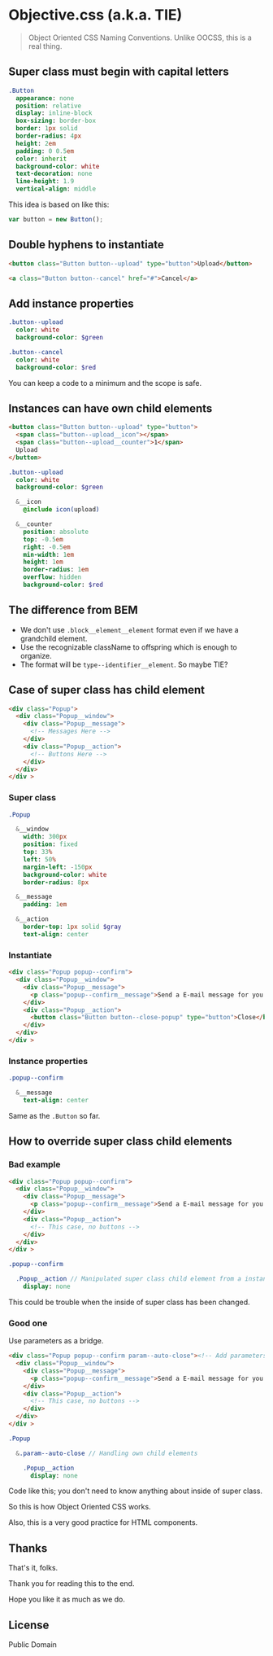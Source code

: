 # Objective.css (a.k.a. TIE)

> Object Oriented CSS Naming Conventions. Unlike OOCSS, this is a real thing.

## Super class must begin with capital letters

```sass
.Button
  appearance: none
  position: relative
  display: inline-block
  box-sizing: border-box
  border: 1px solid
  border-radius: 4px
  height: 2em
  padding: 0 0.5em
  color: inherit
  background-color: white
  text-decoration: none
  line-height: 1.9
  vertical-align: middle
```

This idea is based on like this:

```js
var button = new Button();
```

## Double hyphens to instantiate

```html
<button class="Button button--upload" type="button">Upload</button>
```

```html
<a class="Button button--cancel" href="#">Cancel</a>
```

## Add instance properties

```sass
.button--upload
  color: white
  background-color: $green

.button--cancel
  color: white
  background-color: $red
```

You can keep a code to a minimum and the scope is safe.

## Instances can have own child elements

```html
<button class="Button button--upload" type="button">
  <span class="button--upload__icon"></span>
  <span class="button--upload__counter">1</span>
  Upload
</button>
```

```sass
.button--upload
  color: white
  background-color: $green

  &__icon
    @include icon(upload)

  &__counter
    position: absolute
    top: -0.5em
    right: -0.5em
    min-width: 1em
    height: 1em
    border-radius: 1em
    overflow: hidden
    background-color: $red
```

## The difference from BEM

- We don't use `.block__element__element` format even if we have a grandchild element.
- Use the recognizable className to offspring which is enough to organize.
- The format will be `type--identifier__element`. So maybe TIE?


## Case of super class has child element

```html
<div class="Popup">
  <div class="Popup__window">
    <div class="Popup__message">
      <!-- Messages Here -->
    </div>
    <div class="Popup__action">
      <!-- Buttons Here -->
    </div>
  </div>
</div >
```

### Super class

```sass
.Popup

  &__window
    width: 300px
    position: fixed
    top: 33%
    left: 50%
    margin-left: -150px
    background-color: white
    border-radius: 8px

  &__message
    padding: 1em

  &__action
    border-top: 1px solid $gray
    text-align: center

```

### Instantiate

```html
<div class="Popup popup--confirm">
  <div class="Popup__window">
    <div class="Popup__message">
      <p class="popup--confirm__message">Send a E-mail message for you.</p>
    </div>
    <div class="Popup__action">
      <button class="Button button--close-popup" type="button">Close</button>
    </div>
  </div>
</div >
```

### Instance properties

```sass
.popup--confirm

  &__message
    text-align: center
```

Same as the `.Button` so far.

## How to override super class child elements

### Bad example

```html
<div class="Popup popup--confirm">
  <div class="Popup__window">
    <div class="Popup__message">
      <p class="popup--confirm__message">Send a E-mail message for you.</p>
    </div>
    <div class="Popup__action">
      <!-- This case, no buttons -->
    </div>
  </div>
</div >
```

```sass
.popup--confirm

  .Popup__action // Manipulated super class child element from a instance
    display: none
```

This could be trouble when the inside of super class has been changed.

### Good one

Use parameters as a bridge.

```html
<div class="Popup popup--confirm param--auto-close"><!-- Add parameters here -->
  <div class="Popup__window">
    <div class="Popup__message">
      <p class="popup--confirm__message">Send a E-mail message for you.</p>
    </div>
    <div class="Popup__action">
      <!-- This case, no buttons -->
    </div>
  </div>
</div >
```

```sass
.Popup

  &.param--auto-close // Handling own child elements

    .Popup__action
      display: none
```

Code like this; you don't need to know anything about inside of super class.

So this is how Object Oriented CSS works.

Also, this is a very good practice for HTML components.

## Thanks

That's it, folks.

Thank you for reading this to the end.

Hope you like it as much as we do.

## License

Public Domain

